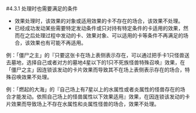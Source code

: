 #4.3.1        处理时也需要满足的条件
* 效果处理时，该效果的对象或适用效果的卡不存在的场合，该效果不处理。
* 已经成功发动某些需要特定发动条件或只对持有特定条件的卡适用的效果，然而在之后处理过程中发动的卡、效果对象、可以适用的卡等条件不再满足的场合，该效果也有可能不再适用。

例：「僵尸之主」的『只要这张卡在场上表侧表示存在，可以通过把手卡1只怪兽送去墓地，选择自己或者对方的墓地4星以下的1只不死族怪兽特殊召唤』效果，在「僵尸之主」因连锁该发动的卡片效果而导致其不在场上表侧表示存在的场合，特殊召唤效果不处理。

例：「燃起的大海」的『自己场上有7星以上的水属性或者炎属性的怪兽存在的场合才能发动。依照自己场上的怪兽属性以下效果适用』效果，在因连锁该发动的卡片效果而导致场上不存在水属性和炎属性怪兽的场合，效果不处理。
